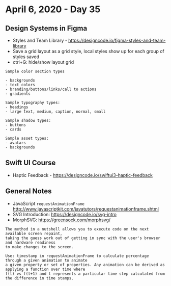 # April 6, 2020 - Day 35

## Design Systems in Figma

* Styles and Team Library - https://designcode.io/figma-styles-and-team-library
* Save a grid layout as a grid style, local styles show up for each group of styles saved
* ctrl+G: hide/show layout grid

```
Sample color section types

- backgrounds
- text colors
- branding/buttons/links/call to actions
- gradients
```

```
Sample typography types:
- headings
- large text, medium, caption, normal, small
```

```
Sample shadow types:
- buttons
- cards
```

```
Sample asset types:
- avatars
- backgrounds
```

## Swift UI Course

* Haptic Feedback - https://designcode.io/swiftui3-haptic-feedback

## General Notes

* JavaScript `requestAnimationFrame` http://www.javascriptkit.com/javatutors/requestanimationframe.shtml
* SVG Introduction: https://designcode.io/svg-intro
* MorphSVG: https://greensock.com/morphsvg/

```
The method in a nutshell allows you to execute code on the next available screen repaint, 
taking the guess work out of getting in sync with the user's browser and hardware readiness 
to make changes to the screen.

Use: timestamp in requestAnimationFrame to calculate percentage through a given animation to animate 
a given property or set of properties. Any animation can be derived as applying a function over time where
f(t) vs f(t+1) and t represents a particular time step calculated from the difference in time stamps.
```
